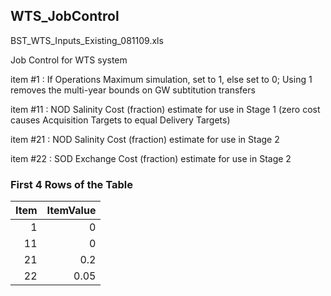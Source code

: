 ## WTS_JobControl
BST_WTS_Inputs_Existing_081109.xls

Job Control for WTS system



item #1  : If Operations Maximum simulation, set to 1, else set to 0; Using 1 removes the multi-year bounds on GW subtitution transfers



item #11 : NOD Salinity Cost (fraction) estimate for use in Stage 1 (zero cost causes Acquisition Targets to equal Delivery Targets)

item #21 : NOD Salinity Cost (fraction) estimate for use in Stage 2

item #22 : SOD Exchange Cost (fraction) estimate for use in Stage 2



### First 4 Rows of the Table
|   Item |   ItemValue |
|-------:|------------:|
|      1 |        0    |
|     11 |        0    |
|     21 |        0.2  |
|     22 |        0.05 |